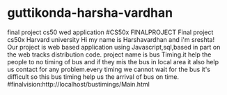 # guttikonda-harsha-vardhan
final project cs50 wed application
#CS50x FINALPROJECT
Final project cs50x Harvard university
Hi my name is Harshavardhan and i'm sreshta!
Our project is web based application using Javascript,sql,based in part on the web tracks distribution code.
project name is bus Timing.it help the people to no timing of bus and if they mis the bus in local area it 
also help us contact for any problem.every timing we cannot wait for the bus it's difficult so this bus timing
help us the arrival of bus on time.
#finalvision:http://localhost/bustimings/Main.html
